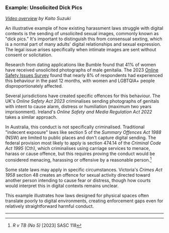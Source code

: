 ### Example: Unsolicited Dick Pics

*[Video overview](https://youtu.be/FGEf4AZeiss) by Kaito Suzuki*

An illustrative example of how existing harassment laws struggle with digital contexts is the sending of unsolicited sexual images, commonly known as "dick pics." It's important to distinguish this from consensual sexting, which is a normal part of many adults' digital relationships and sexual expression. The legal issue arises specifically when intimate images are sent without consent or solicitation.

Research from dating applications like Bumble found that 41% of women have received unsolicited photographs of male genitalia. The 2023 [Online Safety Issues Survey](https://www.infrastructure.gov.au/department/media/publications/2023-online-safety-issues-survey-summary-report) found that nearly 8% of respondents had experienced this behaviour in the past 12 months, with women and LGBTQIA+ people disproportionately affected.

Several jurisdictions have created specific offences for this behaviour. The UK's *Online Safety Act 2023* criminalises sending photographs of genitals with intent to cause alarm, distress or humiliation (maximum two years imprisonment). Ireland's *Online Safety and Media Regulation Act 2022* takes a similar approach.

In Australia, this conduct is not specifically criminalised. Traditional "indecent exposure" laws like section 5 of the *Summary Offences Act 1988* (NSW) are limited to public places and don't capture digital sending. The federal provision most likely to apply is section 474.14 of the *Criminal Code Act 1995* (Cth), which criminalises using carriage services to menace, harass or cause offence, but this requires proving the conduct would be considered menacing, harassing or offensive by a reasonable person.[^2]

Some state laws may apply in specific circumstances. Victoria's *Crimes Act 1958* section 48 creates an offence for sexual activity directed toward another person intending to cause fear or distress, though how courts would interpret this in digital contexts remains unclear.

This example illustrates how laws designed for physical spaces often translate poorly to digital environments, creating enforcement gaps even for relatively straightforward harmful conduct.

---

[^2]: *R v TB (No 5)* [2023] SASC 118